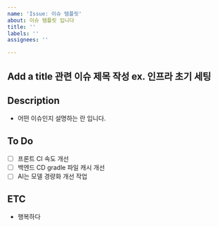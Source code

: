 ```yaml
---
name: 'Issue: 이슈 템플릿'
about: 이슈 템플릿 입니다
title: ''
labels: ''
assignees: ''

---
```


Add a title
관련 이슈 제목 작성 ex. 인프라 초기 세팅
---------------------------------------------------------------
## Description
- 어떤 이슈인지 설명하는 란 입니다.
## To Do
- [ ] 프론트 CI 속도 개선
- [ ] 백엔드 CD gradle 파일 캐시 개선
- [ ] AI는 모델 경량화 개선 작업

## ETC
- 행복하다
